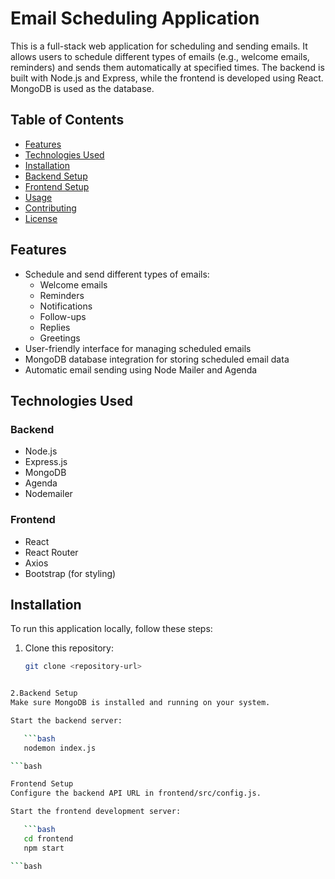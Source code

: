 # Email Scheduling Application

This is a full-stack web application for scheduling and sending emails. It allows users to schedule different types of emails (e.g., welcome emails, reminders) and sends them automatically at specified times. The backend is built with Node.js and Express, while the frontend is developed using React. MongoDB is used as the database.

## Table of Contents

- [Features](#features)
- [Technologies Used](#technologies-used)
- [Installation](#installation)
- [Backend Setup](#backend-setup)
- [Frontend Setup](#frontend-setup)
- [Usage](#usage)
- [Contributing](#contributing)
- [License](#license)

## Features

- Schedule and send different types of emails:
  - Welcome emails
  - Reminders
  - Notifications
  - Follow-ups
  - Replies
  - Greetings
- User-friendly interface for managing scheduled emails
- MongoDB database integration for storing scheduled email data
- Automatic email sending using Node Mailer and Agenda

## Technologies Used

### Backend
- Node.js
- Express.js
- MongoDB
- Agenda
- Nodemailer

### Frontend
- React
- React Router
- Axios
- Bootstrap (for styling)

## Installation

To run this application locally, follow these steps:

1. Clone this repository:
   ```bash
   git clone <repository-url>

```bash

2.Backend Setup
Make sure MongoDB is installed and running on your system.

Start the backend server:

   ```bash
   nodemon index.js

```bash

Frontend Setup
Configure the backend API URL in frontend/src/config.js.

Start the frontend development server:

   ```bash
   cd frontend 
   npm start

```bash
